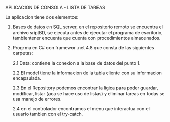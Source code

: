 APLICACION DE CONSOLA - LISTA DE TAREAS

La aplicacion tiene dos elementos:
1. Bases de datos en SQL server,  en el repositorio remoto se encuentra el archivo sriptBD, se ejecuta antes de ejecutar el programa de escritorio, tambientener encuenta que cuenta con procedimientos almacenados.

2. Progrma en C# con framewor .net 4.8 que consta de las siguientes carpetas:
   
     2.1 Data: contiene la conexion a la base de datos del punto 1.

     2.2 El model tiene la informacion de la tabla cliente con su informacion encapsulada.

     2.3 En el Repository podemos encontrar la ligica para poder guardar, modificar, listar (aca se hace uso de listas) y eliminar tareas en todas se usa manejo de errores.

     2.4 en el controlador encontramos el menu que interactua con el usuario tambien con el try-catch.

   
